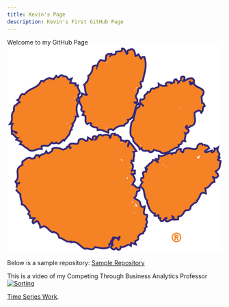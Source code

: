 ```yaml
---
title: Kevin's Page
description: Kevin's First GitHub Page
---
```



Welcome to my GitHub Page 
![Clemson Paw!](\timeseries\clemsonPaw.png)



Below is a sample repository:
[Sample Repository](https://github.com/ktjones01/sample)



This is a video of my Competing Through Business Analytics Professor 
[![Sorting](https://img.youtube.com/vi/UmUiu59e17Q/0.jpg)](http://www.youtube.com/watch?v=UmUiu59e17Q)




[Time Series Work](./timeseries/index.md).


